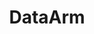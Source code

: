 ---
facebook: https://www.facebook.com/dataarm/
github: DataArm
linkedin: https://www.linkedin.com/company/dataarm
logohandle: dataarm
sort: dataarm
title: DataArm
twitter: data_arm
website: http://www.dataarm.com/
---